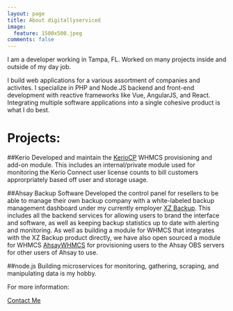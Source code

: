 ```yaml
---
layout: page
title: About digitallyserviced
image:
  feature: 1500x500.jpeg
comments: false
---
```


I am a developer working in Tampa, FL. Worked on many projects inside and outside of my day job. 

I build web applications for a various assortment of companies and activites. I specialize in PHP and Node.JS backend and front-end development with reactive frameworks like Vue, AngularJS, and React. Integrating multiple software applications into a single cohesive product is what I do best. 	

# Projects:


##Kerio
Developed and maintain the [KerioCP](http://www.keriocp.com) WHMCS provisioning and add-on module. 
This includes an internal/private module used for monitoring the Kerio Connect user license counts to bill customers approrpriately based off user and storage usage.


##Ahsay Backup Software
Developed the control panel for resellers to be able to manage their own backup company with a white-labeled backup management dashboard under my currently employer [XZ Backup](http://www.xzbackup.com).  This includes all the backend services for allowing users to brand the interface and software, as well as keeping backup statistics up to date with alerting and monitoring. As well as building a module for WHMCS that integrates with the XZ Backup product directly, we have also open sourced a module for WHMCS [AhsayWHMCS](http://xzbackup.github.io/AhsayWHMCS/) for provisioning users to the Ahsay OBS servers for other users of Ahsay to use.


##node.js
Building microservices for monitoring, gathering, scraping, and manipulating data is my hobby.

For more information: 

<div markdown="0">
	<a href="mailto:{{ site.owner.email }}" class="btn btn-info"><i class="fa fa-fw fa-envelope"></i> Contact Me </a>
</div>
